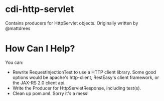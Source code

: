 cdi-http-servlet
================

Contains producers for HttpServlet objects. Originally written by @mattdrees

How Can I Help?
================
You can:
* Rewrite RequestInjectionTest to use a HTTP client library. Some good options would be apache's http-client, RestEasy's client framework, or the JAX-RS 2.0 client api.
* Write the Producer for HttpServletResponse, including test(s).
* Clean up pom.xml. Sorry it's a mess!
